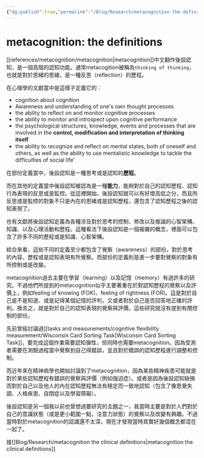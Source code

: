 ```yaml
---
{"dg-publish":true,"permalink":"/Blog/Research/metacognition the definition/","title":"metacognition: the definitions","tags":["blog","metacognition","ideas","terms"]}
---
```



# metacognition: the definitions

[[references/metacognition/metacognition\|metacognition]]中文翻作後設認知，是一個高階的認知功能。通常metacogition被稱為`thinking of thinking`，也就是對於思緒的思緒，是一種反思（reflection）的歷程。

在心理學的文獻當中是這樣子定義它的：

- cognition about cognition
- Awareness and understanding of one's own thought processes
- the ability to reflect on and monitor cognitive processes
- the ability to monitor and introspect upon cognitive performance
- the psychological structures, knowledge, events and processes that are involved in the **control, modiﬁcation and interpretation of thinking itself**
- the ability to recognize and reﬂect on mental states, both of oneself and others, as well as the ability to use mentalistic knowledge to tackle the difﬁculties of social life’ 


在部份定義當中，後設認知是一種思考或是認知的**歷程**。

而在其他的定義當中後設認知被認為是一種**能力**，能夠對於自己的認知歷程、認知行為表現的反思或是監控。從這裡開始，後設認知就可以有好壞高低之分，而且所反思或是監控的對象不只是內在的思緒或是認知歷程，還包含了認知歷程之後的認知表現了。

也有文獻將後設認知定義為各種涉及對於思考的控制、修改以及推論的心智架構、知識、以及心理活動和歷程。這種看法下後設認知是一個複雜的概念，裡面可以包含了許多不同的歷程或是知識、心智架構。

綜合來看，這些不同的定義至少都包含了覺察（awareness）的部份，對於思考的內容、歷程或是認知表現有所覺察。而部份的定義則是進一步要對覺察的對象有所控制或是改變。

metacognition過去主要在學習（learning）以及記憶（memory）有過許多的研究。不過他們所提到的metacognition似乎主要著重在於對認知歷程的覺察以及評價上，例如feeling of knowing (FOK)、feeling of rightness (FOR)。這是對於自己是不是知道、或是記得某個記憶的評判，又或者對於自己是否回答地正確的評判。換言之，就是對於自己的認知表現的覺察與評價。這些研究就沒有提到有關控制的部份。

先前曾經討論過[[tasks and measurements/cognitive flexibility measurement/Wisconsin Card Sorting Task\|Wisconsin Card Sorting Task]]，要完成這個作業需要認知彈性，但同時也需要metacognition。因為受測者需要在測驗過程當中覺察到自己得錯誤，並且對於錯誤的認知歷程進行調整和控制。

而近年來在精神病學也開始討論到了metacognition，因為某些精神疾患可能就是對於某些認知歷程有錯誤的覺察與評價（例如強迫症）。或者是因為後設認知缺損而對於自己以及他人的內在認知歷程無法有穩定而一致地認知（包含了像思覺失調、人格疾患、自閉症以及學習障礙）。

後設認知是另一個我以前也曾想過要研究的主題之一，我當時主要是對於人們對於自己的意識狀態（或是更小範圍一點，注意力狀態）的覺察以及改變有興趣。不過當時對於metacognition的認識還不太深，現在才發現當時其實好幾個概念都混在一起了。

接[[Blog/Research/metacognition the clinical definitions\|metacognition the clinical definitions]]